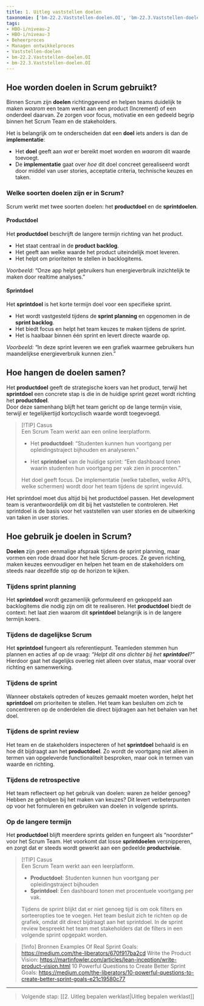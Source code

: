 ```yaml
---
title: 1. Uitleg vaststellen doelen
taxonomie: ['bm-22.2.Vaststellen-doelen.OI', 'bm-22.3.Vaststellen-doelen.OI']
tags:
- HBO-i/niveau-2
- HBO-i/niveau-3
- Beheerproces
- Managen ontwikkelproces
- Vaststellen-doelen
- bm-22.2.Vaststellen-doelen.OI
- bm-22.3.Vaststellen-doelen.OI
---
```

## Hoe worden doelen in Scrum gebruikt?
Binnen Scrum zijn **doelen** richtinggevend en helpen teams duidelijk te maken _waarom_ een team werkt aan een product (Increment) of een onderdeel daarvan. Ze zorgen voor focus, motivatie en een gedeeld begrip binnen het Scrum Team en de stakeholders.

Het is belangrijk om te onderscheiden dat een **doel** iets anders is dan de **implementatie**:
- Het **doel** geeft aan _wat_ er bereikt moet worden en _waarom_ dit waarde toevoegt.
- De **implementatie** gaat over _hoe_ dit doel concreet gerealiseerd wordt door middel van user stories, acceptatie criteria, technische keuzes en taken.
### Welke soorten doelen zijn er in Scrum?
Scrum werkt met twee soorten doelen: het **productdoel** en de **sprintdoelen**.
#### Productdoel
Het **productdoel** beschrijft de langere termijn richting van het product.
- Het staat centraal in de **product backlog**.
- Het geeft aan welke waarde het product uiteindelijk moet leveren.
- Het helpt om prioriteiten te stellen in backlogitems.
    
_Voorbeeld:_ “Onze app helpt gebruikers hun energieverbruik inzichtelijk te maken door realtime analyses.”
#### Sprintdoel
Het **sprintdoel** is het korte termijn doel voor een specifieke sprint.
- Het wordt vastgesteld tijdens de **sprint planning** en opgenomen in de **sprint backlog**.
- Het biedt focus en helpt het team keuzes te maken tijdens de sprint.
- Het is haalbaar binnen één sprint en levert directe waarde op.

_Voorbeeld:_ “In deze sprint leveren we een grafiek waarmee gebruikers hun maandelijkse energieverbruik kunnen zien.”
## Hoe hangen de doelen samen?
Het **productdoel** geeft de strategische koers van het product, terwijl het **sprintdoel** een concrete stap is die in de huidige sprint gezet wordt richting het **productdoel**.  
Door deze samenhang blijft het team gericht op de lange termijn visie, terwijl er tegelijkertijd kortcyclisch waarde wordt toegevoegd.

> [!TIP] Casus  
> Een Scrum Team werkt aan een online leerplatform.
> 
> - Het **productdoel**: “Studenten kunnen hun voortgang per opleidingstraject bijhouden en analyseren.”
>     
> - Het **sprintdoel** van de huidige sprint: “Een dashboard tonen waarin studenten hun voortgang per vak zien in procenten.”
>
> Het doel geeft focus. De implementatie (welke tabellen, welke API’s, welke schermen) wordt door het team tijdens de sprint ingevuld.

Het sprintdoel moet dus altijd bij het productdoel passen. Het development team is verantwoordelijk om dit bij het vaststellen te controleren. Het sprintdoel is de basis voor het vaststellen van user stories en de uitwerking van taken in user stories.
## Hoe gebruik je doelen in Scrum?
**Doelen** zijn geen eenmalige afspraak tijdens de sprint planning, maar vormen een rode draad door het hele Scrum-proces. Ze geven richting, maken keuzes eenvoudiger en helpen het team en de stakeholders om steeds naar dezelfde stip op de horizon te kijken.
### Tijdens sprint planning
Het **sprintdoel** wordt gezamenlijk geformuleerd en gekoppeld aan backlogitems die nodig zijn om dit te realiseren. Het **productdoel** biedt de context: het laat zien waarom dit **sprintdoel** belangrijk is in de langere termijn koers.
### Tijdens de dagelijkse Scrum
Het **sprintdoel** fungeert als referentiepunt. Teamleden stemmen hun plannen en acties af op de vraag: _“Helpt dit ons dichter bij het **sprintdoel**?”_ Hierdoor gaat het dagelijks overleg niet alleen over status, maar vooral over richting en samenwerking.
### Tijdens de sprint
Wanneer obstakels optreden of keuzes gemaakt moeten worden, helpt het **sprintdoel** om prioriteiten te stellen. Het team kan besluiten om zich te concentreren op de onderdelen die direct bijdragen aan het behalen van het doel.
### Tijdens de sprint review
Het team en de stakeholders inspecteren of het **sprintdoel** behaald is en hoe dit bijdraagt aan het **productdoel**. Zo wordt de voortgang niet alleen in termen van opgeleverde functionaliteit besproken, maar ook in termen van waarde en richting.
### Tijdens de retrospective
Het team reflecteert op het gebruik van doelen: waren ze helder genoeg? Hebben ze geholpen bij het maken van keuzes? Dit levert verbeterpunten op voor het formuleren en gebruiken van doelen in volgende sprints.
### Op de langere termijn
Het **productdoel** blijft meerdere sprints gelden en fungeert als “noordster” voor het Scrum Team. Het voorkomt dat losse **sprintdoelen** versnipperen, en zorgt dat er steeds wordt gewerkt aan een gedeelde **productvisie**.

> [!TIP] Casus  
> Een Scrum Team werkt aan een leerplatform.
> 
> - **Productdoel**: Studenten kunnen hun voortgang per opleidingstraject bijhouden
> - **Sprintdoel**: Een dashboard tonen met procentuele voortgang per vak.
>     
> Tijdens de sprint blijkt dat er niet genoeg tijd is om ook filters en sorteeropties toe te voegen. Het team besluit zich te richten op de grafiek, omdat dit direct bijdraagt aan het sprintdoel. In de sprint review bespreekt het team met stakeholders dat de filters in een volgende sprint opgepakt worden.

> [!info] Bronnen
> Examples Of Real Sprint Goals: https://medium.com/the-liberators/670f917ba2cd
> Write the Product Vision: https://martinfowler.com/articles/lean-inception/write-product-vision.html
> 10 Powerful Questions to Create Better Sprint Goals: https://medium.com/the-liberators/10-powerful-questions-to-create-better-sprint-goals-e21c19580c77

---

> Volgende stap: [[2. Uitleg bepalen werklast|Uitleg bepalen werklast]]
